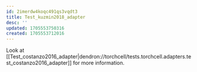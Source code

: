 ```yaml
---
id: 2imerdw4koqc491qs3vqdt3
title: Test_kuzmin2018_adapter
desc: ''
updated: 1705553750316
created: 1705553712016
---
```

Look at [[Test_costanzo2016_adapter|dendron://torchcell/tests.torchcell.adapters.test_costanzo2016_adapter]] for more information.